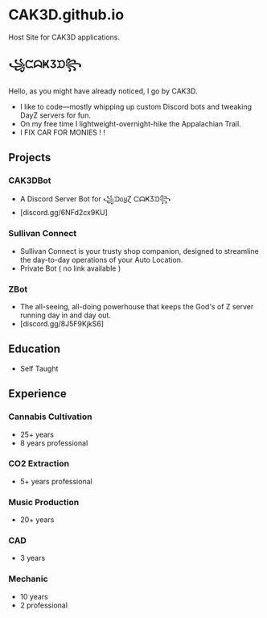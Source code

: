 # CAK3D.github.io
Host Site for CAK3D applications.

## ꧁ᙅᗣҜӠᙃ꧂
Hello, as you might have already noticed, I go by CAK3D.
- I like to code—mostly whipping up custom Discord bots and 
tweaking DayZ servers for fun. 
- On my free time I lightweight-overnight-hike the Appalachian 
Trail.
- I FIX CAR FOR MONIES ! !

## Projects
### CAK3DBot
- A Discord Server Bot for ꧁ᙃᥲყⱿ ᙅᗣҜӠᙃ꧂
- [discord.gg/6NFd2cx9KU]

### Sullivan Connect
- Sullivan Connect is your trusty shop companion, 
designed to streamline the day-to-day operations 
of your Auto Location. 
- Private Bot ( no link available )

### ZBot
-  The all-seeing, all-doing powerhouse that keeps
the God's of Z server running day in and day out.
- [discord.gg/8J5F9KjkS6]

## Education
- Self Taught

## Experience
### Cannabis Cultivation
- 25+ years
- 8 years professional
### CO2 Extraction
- 5+ years professional
### Music Production
- 20+ years
### CAD
- 3 years
### Mechanic
- 10 years
- 2 professional
  
